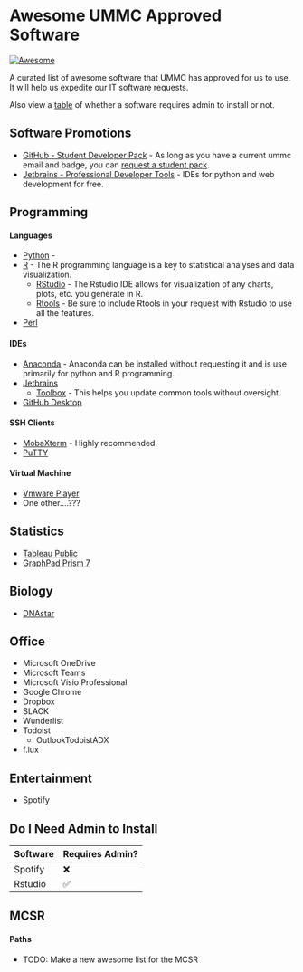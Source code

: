 # Awesome UMMC Approved Software

 [![Awesome](https://cdn.rawgit.com/sindresorhus/awesome/d7305f38d29fed78fa85652e3a63e154dd8e8829/media/badge.svg)](https://github.com/sindresorhus/awesome)
 
A curated list of awesome software that UMMC has approved for us to use.  It will help us expedite our IT software requests.

Also view a [table](#do-i-need-admin-to-install) of whether a software requires admin to install or not.

## Software Promotions

* [GitHub - Student Developer Pack](https://education.github.com/pack) - As long as you have a current ummc email and badge, you can [request a student pack](https://education.github.com/discount_requests/new).
* [Jetbrains - Professional Developer Tools](https://www.jetbrains.com/student/) - IDEs for python and web development for free.

## Programming

#### Languages

* [Python](https://www.python.org/) - 
* [R](https://www.r-project.org/) - The R programming language is a key to statistical analyses and data visualization.
  * [RStudio](https://www.rstudio.com/) - The Rstudio IDE allows for visualization of any charts, plots, etc. you generate in R.
  * [Rtools](https://cran.r-project.org/bin/windows/Rtools/) - Be sure to include Rtools in your request with Rstudio to use all the features.
* [Perl](https://www.perl.org/)


#### IDEs

* [Anaconda](https://anaconda.org/) - Anaconda can be installed without requesting it and is use primarily for python and R programming.
* [Jetbrains](https://www.jetbrains.com/)
    * [Toolbox](https://www.jetbrains.com/toolbox/app/) - This helps you update common tools without oversight.
* [GitHub Desktop](https://desktop.github.com/)


#### SSH Clients

* [MobaXterm](https://mobaxterm.mobatek.net/) - Highly recommended.
* [PuTTY](http://www.putty.org/)

#### Virtual Machine

* [Vmware Player](https://www.vmware.com/products/workstation-player.html)
* One other....???

## Statistics
* [Tableau Public](https://public.tableau.com/en-us/s/)
* [GraphPad Prism 7](https://www.graphpad.com/scientific-software/prism/)

## Biology

* [DNAstar](https://www.dnastar.com/t-allproducts.aspx)

## Office

* Microsoft OneDrive
* Microsoft Teams
* Microsoft Visio Professional
* Google Chrome
* Dropbox
* SLACK
* Wunderlist
* Todoist
  * OutlookTodoistADX
* f.lux

## Entertainment

* Spotify

## Do I Need Admin to Install

| Software | Requires Admin?    |
|----------|--------------------|
| Spotify  | :x:                |
| Rstudio  | :white_check_mark: |

## MCSR

#### Paths

* TODO:  Make a new awesome list for the MCSR
